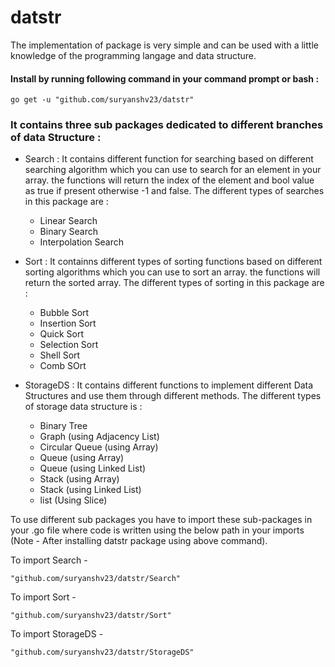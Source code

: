 # datstr
The implementation of package is very simple and can be used with a little knowledge of the programming langage and data structure.

#### Install by running following command in your command prompt or bash :
    go get -u "github.com/suryanshv23/datstr" 

### It contains three sub packages dedicated to different branches of data Structure :

- Search : It contains different function for searching based on different searching algorithm which you can use to search for an element in your array. the functions will return the index of the element and bool value as true if present otherwise -1 and false. The different types of searches in this package are :
    
    - Linear Search
    - Binary Search
    - Interpolation Search
    
- Sort : It containns different types of sorting functions based on different sorting algorithms which you can use to sort an array. the functions will return the sorted array. The different types of sorting in this package are :
    
    - Bubble Sort
    - Insertion Sort
    - Quick Sort
    - Selection Sort
    - Shell Sort
    - Comb SOrt
    
- StorageDS : It contains different functions to implement different Data Structures and use them through different methods. The different types of storage data structure is :
    - Binary Tree
    - Graph (using Adjacency List)
    - Circular Queue (using Array)
    - Queue (using Array)
    - Queue (using Linked List)
    - Stack (using Array)
    - Stack (using Linked List)
    - list (Using Slice)
    
To use different sub packages you have to import these sub-packages in your .go file where code is written using the below path in your imports (Note - After installing datstr package using above command).

To import Search -

    "github.com/suryanshv23/datstr/Search"
    
To import Sort - 

    "github.com/suryanshv23/datstr/Sort"
    
To import StorageDS - 

    "github.com/suryanshv23/datstr/StorageDS"
